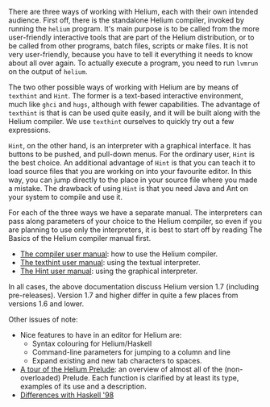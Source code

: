 There are three ways of working with Helium, each with their own intended audience. First off, there is the standalone
Helium compiler, invoked by running the `helium` program. It's main purpose is to be called from
the more user-friendly interactive tools that are part of the Helium distribution, or to be called from other programs,
batch files, scripts or make files. It is not very user-friendly, because you have to tell it everything it needs to know about all
over again. To actually execute a program, you need to run `lvmrun` on the output of `helium`.

The two other possible ways of working with Helium are by means of `texthint` and `Hint`.
The former is a text-based interactive environment, much like `ghci` and `hugs`, although
with fewer capabilities. The advantage of `texthint` is that is can be used quite easily, and it will be built
along with the Helium compiler. We use `texthint` ourselves to quickly try out a few expressions.

`Hint`, on the other hand, is an interpreter with a graphical interface. It has buttons to be pushed, and pull-down menus.
For the ordinary user, `Hint` is the best choice. An additional advantage of `Hint` is that you can teach it to load
source files that you are working on into your favourite editor. In this way, you can jump directly to the place in your
source file where you made a mistake. The drawback of using `Hint` is that you need Java and Ant on your system to compile
and use it.

For each of the three ways we have a separate manual. The interpreters can pass along parameters of your choice
to the Helium compiler, so even if you are planning to use only the interpreters, it is best to start off by reading
The Basics of the Helium compiler manual first.

   * [The compiler user manual](COMPILERDOCS.md): how to use the Helium compiler.
   * [The texthint user manual](TEXTHINT.md): using the textual interpreter.
   * [The Hint user manual](HINT.md): using the graphical interpreter.

In all cases, the above documentation discuss Helium version 1.7 (including pre-releases). Version 1.7 and higher
differ in quite a few places from versions 1.6 and lower.

Other issues of note:
   * Nice features to have in an editor for Helium are:
      * Syntax colouring for Helium/Haskell
      * Command-line parameters for jumping to a column and line
      * Expand existing and new tab characters to spaces. 
   * [A tour of the Helium Prelude](TOUROFTHEPRELUDE.html): an overview of almost all of the (non-overloaded) Prelude. Each function is clarified by at least its type, examples of its use and a description.
   * [Differences with Haskell '98](DIFFERENCESWITHHASKELL98.md)
